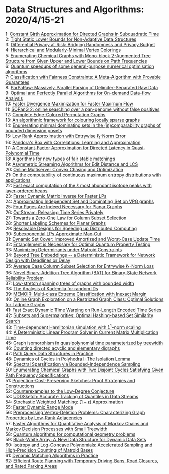 # Data Structures and Algorithms: 2020/4/15-21  
1: [Constant Girth Approximation for Directed Graphs in Subquadratic Time](https://doi.org/10.48550/arXiv.1907.10779)  
2: [Tight Static Lower Bounds for Non-Adaptive Data Structures](https://doi.org/10.48550/arXiv.2001.05053)  
3: [Differential Privacy at Risk: Bridging Randomness and Privacy Budget](https://doi.org/10.48550/arXiv.2003.00973)  
4: [Hierarchical and Modularly-Minimal Vertex Colorings](https://doi.org/10.48550/arXiv.2004.06340)  
5: [Enumerating Chemical Graphs with Mono-block 2-Augmented Tree Structure  from Given Upper and Lower Bounds on Path Frequencies](https://doi.org/10.48550/arXiv.2004.06367)  
6: [Quantum speedups of some general-purpose numerical optimisation  algorithms](https://doi.org/10.48550/arXiv.2004.06521)  
7: [Classification with Fairness Constraints: A Meta-Algorithm with Provable  Guarantees](https://doi.org/10.48550/arXiv.1806.06055)  
8: [ParPaRaw: Massively Parallel Parsing of Delimiter-Separated Raw Data](https://doi.org/10.48550/arXiv.1905.13415)  
9: [Optimal and Perfectly Parallel Algorithms for On-demand Data-flow  Analysis](https://doi.org/10.48550/arXiv.2001.11070)  
10: [Faster Divergence Maximization for Faster Maximum Flow](https://doi.org/10.48550/arXiv.2003.08929)  
11: [SOPanG 2: online searching over a pan-genome without false positives](https://doi.org/10.48550/arXiv.2004.03033)  
12: [Complete Edge-Colored Permutation Graphs](https://doi.org/10.48550/arXiv.2004.07118)  
13: [An algorithmic framework for colouring locally sparse graphs](https://doi.org/10.48550/arXiv.2004.07151)  
14: [Enumerating minimal dominating sets in the (in)comparability graphs of  bounded dimension posets](https://doi.org/10.48550/arXiv.2004.07214)  
15: [Low Rank Approximation with Entrywise $\ell_1$-Norm Error](https://doi.org/10.48550/arXiv.1611.00898)  
16: [Pandora's Box with Correlations: Learning and Approximation](https://doi.org/10.48550/arXiv.1911.01632)  
17: [A Constant-Factor Approximation for Directed Latency in Quasi-Polynomial  Time](https://doi.org/10.48550/arXiv.1912.06198)  
18: [Algorithms for new types of fair stable matchings](https://doi.org/10.48550/arXiv.2001.10875)  
19: [Asymmetric Streaming Algorithms for Edit Distance and LCS](https://doi.org/10.48550/arXiv.2002.11342)  
20: [Online Multiserver Convex Chasing and Optimization](https://doi.org/10.48550/arXiv.2004.07346)  
21: [On the computability of continuous maximum entropy distributions with  applications](https://doi.org/10.48550/arXiv.2004.07403)  
22: [Fast exact computation of the $k$ most abundant isotope peaks with  layer-ordered heaps](https://doi.org/10.48550/arXiv.2004.07444)  
23: [Faster Dynamic Matrix Inverse for Faster LPs](https://doi.org/10.48550/arXiv.2004.07470)  
24: [Approximating Independent Set and Dominating Set on VPG graphs](https://doi.org/10.48550/arXiv.2004.07566)  
25: [Four Pages Are Indeed Necessary for Planar Graphs](https://doi.org/10.48550/arXiv.2004.07630)  
26: [OptStream: Releasing Time Series Privately](https://doi.org/10.48550/arXiv.1808.01949)  
27: [Towards a Zero-One Law for Column Subset Selection](https://doi.org/10.48550/arXiv.1811.01442)  
28: [Shorter Labeling Schemes for Planar Graphs](https://doi.org/10.48550/arXiv.1908.03341)  
29: [Resolvable Designs for Speeding up Distributed Computing](https://doi.org/10.48550/arXiv.1908.05666)  
30: [Subexponential LPs Approximate Max-Cut](https://doi.org/10.48550/arXiv.1911.10304)  
31: [Dynamic Set Cover: Improved Amortized and Worst-Case Update Time](https://doi.org/10.48550/arXiv.2002.11171)  
32: [Entanglement is Necessary for Optimal Quantum Property Testing](https://doi.org/10.48550/arXiv.2004.07869)  
33: [Maximizing Determinants under Matroid Constraints](https://doi.org/10.48550/arXiv.2004.07886)  
34: [Beyond Tree Embeddings -- a Deterministic Framework for Network Design  with Deadlines or Delay](https://doi.org/10.48550/arXiv.2004.07946)  
35: [Average Case Column Subset Selection for Entrywise $\ell_1$-Norm Loss](https://doi.org/10.48550/arXiv.2004.07986)  
36: [Novel Binary-Addition Tree Algorithm (BAT) for Binary-State Network  Reliability Problem](https://doi.org/10.48550/arXiv.2004.08238)  
37: [Low-stretch spanning trees of graphs with bounded width](https://doi.org/10.48550/arXiv.2004.08375)  
38: [The Analysis of Kademlia for random IDs](https://doi.org/10.48550/arXiv.1402.1191)  
39: [MEMOIR: Multi-class Extreme Classification with Inexact Margin](https://doi.org/10.48550/arXiv.1811.09863)  
40: [Online Graph Exploration on a Restricted Graph Class: Optimal Solutions  for Tadpole Graphs](https://doi.org/10.48550/arXiv.1903.00581)  
41: [Fast Exact Dynamic Time Warping on Run-Length Encoded Time Series](https://doi.org/10.48550/arXiv.1903.03003)  
42: [Subsets and Supermajorities: Optimal Hashing-based Set Similarity Search](https://doi.org/10.48550/arXiv.1904.04045)  
43: [Time-dependent Hamiltonian simulation with $L^1$-norm scaling](https://doi.org/10.48550/arXiv.1906.07115)  
44: [A Deterministic Linear Program Solver in Current Matrix Multiplication  Time](https://doi.org/10.48550/arXiv.1910.11957)  
45: [Graph isomorphism in quasipolynomial time parameterized by treewidth](https://doi.org/10.48550/arXiv.1911.11257)  
46: [Counting directed acyclic and elementary digraphs](https://doi.org/10.48550/arXiv.2001.08659)  
47: [Path Query Data Structures in Practice](https://doi.org/10.48550/arXiv.2001.10567)  
48: [Dynamics of Cycles in Polyhedra I: The Isolation Lemma](https://doi.org/10.48550/arXiv.2002.07698)  
49: [Spectral Sparsification via Bounded-Independence Sampling](https://doi.org/10.48550/arXiv.2002.11237)  
50: [Enumerating Chemical Graphs with Two Disjoint Cycles Satisfying Given  Path Frequency Specifications](https://doi.org/10.48550/arXiv.2004.08381)  
51: [Projection-Cost-Preserving Sketches: Proof Strategies and Constructions](https://doi.org/10.48550/arXiv.2004.08434)  
52: [Counterexamples to the Low-Degree Conjecture](https://doi.org/10.48550/arXiv.2004.08454)  
53: [UDDSketch: Accurate Tracking of Quantiles in Data Streams](https://doi.org/10.48550/arXiv.2004.08604)  
54: [Stochastic Weighted Matching: $(1-\epsilon)$ Approximation](https://doi.org/10.48550/arXiv.2004.08703)  
55: [Faster Dynamic Range Mode](https://doi.org/10.48550/arXiv.2004.08777)  
56: [Preprocessing Vertex-Deletion Problems: Characterizing Graph Properties  by Low-Rank Adjacencies](https://doi.org/10.48550/arXiv.2004.08818)  
57: [Faster Algorithms for Quantitative Analysis of Markov Chains and Markov  Decision Processes with Small Treewidth](https://doi.org/10.48550/arXiv.2004.08828)  
58: [Quantum algorithms for computational geometry problems](https://doi.org/10.48550/arXiv.2004.08949)  
59: [Black-White Array: A New Data Structure for Dynamic Data Sets](https://doi.org/10.48550/arXiv.2004.09051)  
60: [Isotropy and Log-Concave Polynomials: Accelerated Sampling and  High-Precision Counting of Matroid Bases](https://doi.org/10.48550/arXiv.2004.09079)  
61: [Dynamic Matching Algorithms in Practice](https://doi.org/10.48550/arXiv.2004.09099)  
62: [Efficient Route Planning with Temporary Driving Bans, Road Closures, and  Rated Parking Areas](https://doi.org/10.48550/arXiv.2004.09163)  